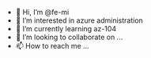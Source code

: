 - 👋 Hi, I’m @fe-mi
- 👀 I’m interested in azure administration
- 🌱 I’m currently learning az-104
- 💞️ I’m looking to collaborate on ...
- 📫 How to reach me ...

<!---
fe-mi/fe-mi is a ✨ special ✨ repository because its `README.md` (this file) appears on your GitHub profile.
You can click the Preview link to take a look at your changes.
--->
